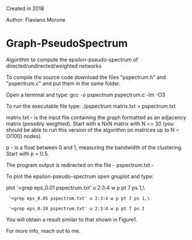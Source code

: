 Created in 2018

Author: Flaviano Morone

# Graph-PseudoSpectrum
Algorithm to compute the epsilon-pseudo-spectrum of directed/undirected/weighted networks

To compile the source code download the files "pspectrum.h" and "pspectrum.c" and put them in the same folder.

Open a terminal and type: gcc -o pspectrum pspectrum.c -lm -O3

To run the executable file type: ./pspectrum matrix.txt > pspectrum.txt

matrix.txt - is the input file containing the graph formatted as an adjacency matrix (possibly weighted). Start with a NxN matrix with N <= 30 (you should be able to run this version of the algorithm on matrices up to N ~ O(100) nodes).

p - is a float between 0 and 1, measuring the bandwidth of the clustering. Start with p = 0.5.

The program output is redirected on the file - pspectrum.txt -

To plot the epsilon-pseudo-spectrum open gnuplot and type: 

plot '<grep eps_0.01 pspectrum.txt' u 2:3:4 w p pt 7 ps 1,\

     '<grep eps_0.05 pspectrum.txt' u 2:3:4 w p pt 7 ps 1,\
     
     '<grep eps_0.10 pspectrum.txt' u 2:3:4 w p pt 7 ps 1 
     
You will obtain a result similar to that shown in Figure1.


For more info, reach out to me. 
